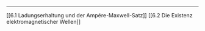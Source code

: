 ***

[[6.1 Ladungserhaltung und der Ampére-Maxwell-Satz]]
[[6.2 Die Existenz elektromagnetischer Wellen]]


